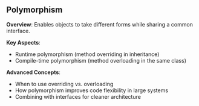 ## Polymorphism
**Overview**: Enables objects to take different forms while sharing a common interface.

**Key Aspects**:
- Runtime polymorphism (method overriding in inheritance)
- Compile-time polymorphism (method overloading in the same class)

**Advanced Concepts**:
- When to use overriding vs. overloading
- How polymorphism improves code flexibility in large systems
- Combining with interfaces for cleaner architecture
